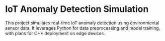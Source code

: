 # IoT Anomaly Detection Simulation

This project simulates real-time IoT anomaly detection using environmental sensor data. It leverages Python for data preprocessing and model training, with plans for C++ deployment on edge devices.
